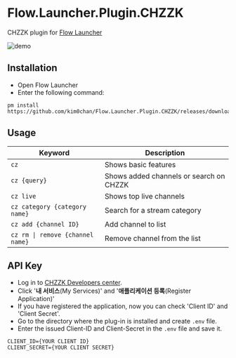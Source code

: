 # Flow.Launcher.Plugin.CHZZK
CHZZK plugin for [Flow Launcher](https://github.com/Flow-launcher/Flow.Launcher)

![demo](https://github.com/user-attachments/assets/515accae-6b66-4c11-acae-7ef20d9ec6c2)

## Installation
- Open Flow Launcher
- Enter the following command:
```shell
pm install https://github.com/kim0chan/Flow.Launcher.Plugin.CHZZK/releases/download/v1.0.5/plugin.zip
```

## Usage
Keyword|Description
---|---
`cz`|Shows basic features
`cz {query}`|Shows added channels or search on CHZZK
`cz live`|Shows top live channels
`cz category {category name}`|Search for a stream category
`cz add {channel ID}`|Add channel to list
`cz rm \| remove {channel name}`|Remove channel from the list

## API Key
- Log in to [CHZZK Developers center](https://developers.chzzk.naver.com/).
- Click '**내 서비스**(My Services)' and '**애플리케이션 등록**(Register Application)'
- If you have registered the application, now you can check 'Client ID' and 'Client Secret'.
- Go to the directory where the plug-in is installed and create `.env` file.
- Enter the issued Client-ID and Client-Secret in the `.env` file and save it.
```plaintext
CLIENT_ID={YOUR CLIENT ID}
CLIENT_SECRET={YOUR CLIENT SECRET}
```